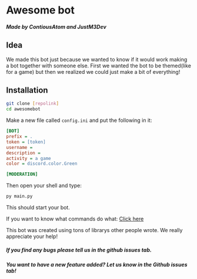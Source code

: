 Awesome bot
=====
##### Made by ContiousAtom and JustM3Dev

## Idea
We made this bot just because we wanted to know if it would work making a bot together with someone else. First we wanted the bot to be themed(like for a game) but then we realized we could just make a bit of everything!

## Installation
```bash
git clone [repolink]
cd awesomebot
```
Make a new file called `config.ini` and put the following in it:

```ini
[BOT]
prefix = .
token = [token]
username = 
description = 
activity = a game
color = discord.color.Green

[MODERATION]
```
Then open your shell and type:
```bash
py main.py
```
This should start your bot.

If you want to know what commands do what:
[Click here](https://readthedocs.io/bots/awesomebot/docs/ "AwesomeBot Docs")

This bot was created using tons of librarys other people wrote.
We really appreciate your help!

##### If you find any bugs please tell us in the github issues tab.
##### You want to have a new feature added? Let us know in the Github issues tab!
